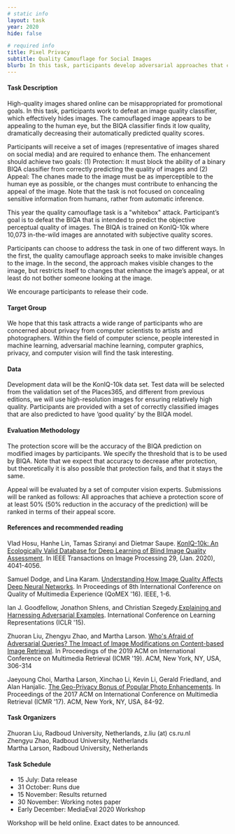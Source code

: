 ```yaml
---
# static info
layout: task
year: 2020
hide: false

# required info
title: Pixel Privacy
subtitle: Quality Camouflage for Social Images
blurb: In this task, participants develop adversarial approaches that camouflage the quality of images. A camouflaged image appears to be unchanged, or even enhanced, to the human eye. At the same time, the image will fool a Blind Image Quality Assessment algorithm into predicting that its quality is low. Quality camouflage will help to ensure that personal photos, e.g., vacation photos depicting people, are less easily findable via image search engines.
---
```


<!-- # please respect the structure below-->


#### Task Description
High-quality images shared online can be misappropriated for promotional goals. In this task, participants work to defeat an image quality classifier, which effectively hides images.
The camouflaged image appears to be appealing to the human eye, but the BIQA classifier finds it low quality, dramatically decreasing their automatically predicted quality scores.

Participants will receive a set of images (representative of images shared on social media) and are required to enhance them. The enhancement should achieve two goals: (1) Protection: It must block the ability of a binary BIQA classifier from correctly predicting the quality of images and (2) Appeal: The chanes made to the image must be as imperceptible to the human eye as possible, or the changes must contribute to enhancing the appeal of the image.
Note that the task is not focused on concealing sensitive information from humans, rather from automatic inference. 

This year the quality camouflage task is a "whitebox" attack. Participant’s goal is to defeat the BIQA that is intended to predict the objective perceptual quality of images. The BIQA is trained on KonIQ-10k where 10,073 in-the-wild images are annotated with subjective quality scores. 

Participants can choose to address the task in one of two different ways. In the first, the quality camouflage approach seeks to make invisible changes to the image. In the second, the approach makes visible changes to the image, but restricts itself to changes that enhance the image’s appeal, or at least do not bother someone looking at the image.

We encourage participants to release their code. 

<!--#### Motivation and Background-->
#### Target Group
We hope that this task attracts a wide range of participants who are concerned about privacy from computer scientists to artists and photographers. Within the field of computer science, people interested in machine learning, adversarial machine learning, computer graphics, privacy, and computer vision will find the task interesting.

#### Data
Development data will be the KonIQ-10k data set. Test data will be selected from the validation set of the Places365, and different from previous editions, we will use high-resolution images for ensuring relatively high quality. Participants are provided with a set of correctly classified images that are also predicted to have ‘good quality’ by the BIQA model. 

#### Evaluation Methodology
The protection score will be the accuracy of the BIQA prediction on modified images by participants. We specify the threshold that is to be used by BIQA. Note that we expect that accuracy to decrease after protection, but theoretically it is also possible that protection fails, and that it stays the same. 

Appeal will be evaluated by a set of computer vision experts. Submissions will be ranked as follows: All approaches that achieve a protection score of at least 50% (50% reduction in the accuracy of the prediction) will be ranked in terms of their appeal score.

#### References and recommended reading
<!-- # Please use the ACM format for references https://www.acm.org/publications/authors/reference-formatting (but no DOI needed)-->
<!-- # The paper title should be a hyperlink leading to the paper online-->
Vlad Hosu, Hanhe Lin, Tamas Sziranyi and Dietmar Saupe. [KonIQ-10k: An Ecologically Valid Database for Deep Learning of Blind Image Quality Assessment](https://ieeexplore.ieee.org/document/8968750). In IEEE Transactions on Image Processing 29, (Jan. 2020), 4041-4056.

Samuel Dodge, and Lina Karam. [Understanding How Image Quality Affects Deep Neural Networks](https://ieeexplore.ieee.org/document/7498955). In Proceedings of 8th International Conference on Quality of Multimedia Experience (QoMEX '16). IEEE, 1-6.

Ian J. Goodfellow, Jonathon Shlens, and Christian Szegedy.[Explaining and Harnessing Adversarial Examples](https://arxiv.org/abs/1412.6572). International Conference on Learning Representations (ICLR '15).

Zhuoran Liu, Zhengyu Zhao, and Martha Larson. [Who's Afraid of Adversarial Queries? The Impact of Image Modifications on Content-based Image Retrieval](https://dl.acm.org/doi/10.1145/3323873.3325052). In Proceedings of the 2019 ACM on International Conference on Multimedia Retrieval (ICMR '19). ACM, New York, NY, USA, 306-314

Jaeyoung Choi, Martha Larson, Xinchao Li, Kevin Li, Gerald Friedland, and Alan Hanjalic. [The Geo-Privacy Bonus of Popular Photo Enhancements](https://dl.acm.org/doi/10.1145/3078971.3080543). In Proceedings of the 2017 ACM on International Conference on Multimedia Retrieval (ICMR '17). ACM, New York, NY, USA, 84-92.


#### Task Organizers
<!-- # add the email address of the contact organizer-->
<p>Zhuoran Liu, Radboud University, Netherlands, z.liu (at) cs.ru.nl<br />
Zhengyu Zhao, Radboud University, Netherlands<br />
Martha Larson, Radboud University, Netherlands</p>



<!--#### Task Auxiliaries-->
<!-- # if there are people helping with the task, but are not bearing the main responsibility for the task, they are auxiliaries. Please delete this heading if you have no auxiliaries-->

#### Task Schedule
* 15 July: Data release <!-- # Replace XX with your date. Latest possible is 31 July-->
* 31 October: Runs due <!-- # Replace XX with your date. Latest possible is 31 October-->
* 15 November: Results returned  <!-- Fixed. Please do not change-->
* 30 November: Working notes paper  <!-- Fixed. Please do not change-->
* Early December: MediaEval 2020 Workshop <!-- Fixed. Please do not change-->

Workshop will be held online. Exact dates to be announced.
